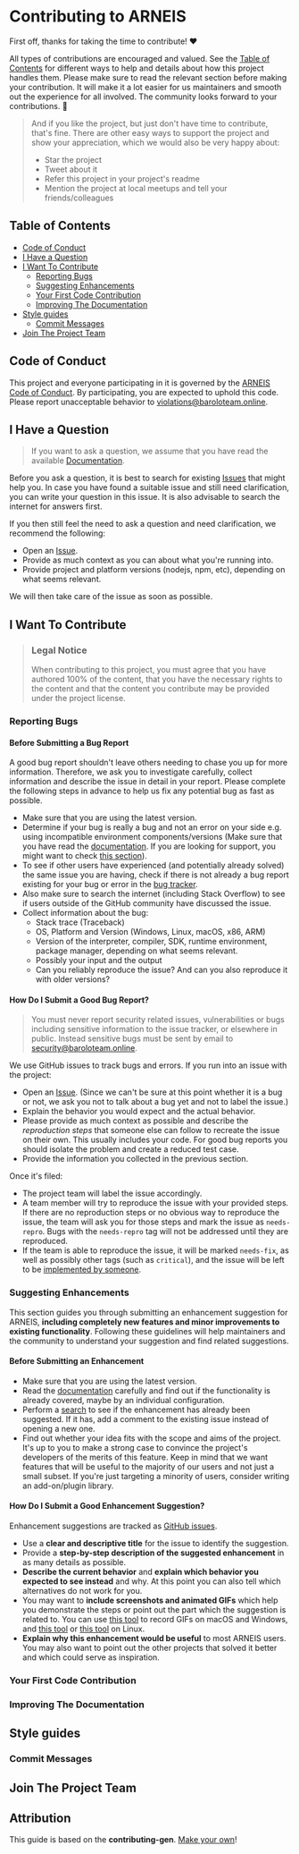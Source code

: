 <!-- omit in toc -->
# Contributing to ARNEIS

First off, thanks for taking the time to contribute! ❤️

All types of contributions are encouraged and valued. See the [Table of Contents](#table-of-contents) for different ways to help and details about how this project handles them. Please make sure to read the relevant section before making your contribution. It will make it a lot easier for us maintainers and smooth out the experience for all involved. The community looks forward to your contributions. 🎉

> And if you like the project, but just don't have time to contribute, that's fine. There are other easy ways to support the project and show your appreciation, which we would also be very happy about:
>
> * Star the project
> * Tweet about it
> * Refer this project in your project's readme
> * Mention the project at local meetups and tell your friends/colleagues

<!-- omit in toc -->
## Table of Contents

* [Code of Conduct](#code-of-conduct)
* [I Have a Question](#i-have-a-question)
* [I Want To Contribute](#i-want-to-contribute)
  * [Reporting Bugs](#reporting-bugs)
  * [Suggesting Enhancements](#suggesting-enhancements)
  * [Your First Code Contribution](#your-first-code-contribution)
  * [Improving The Documentation](#improving-the-documentation)
* [Style guides](#style-guides)
  * [Commit Messages](#commit-messages)
* [Join The Project Team](#join-the-project-team)

## Code of Conduct

This project and everyone participating in it is governed by the
[ARNEIS Code of Conduct](https://github.com/B-AROL-O/ARNEISblob/master/CODE_OF_CONDUCT.md).
By participating, you are expected to uphold this code. Please report unacceptable behavior
to <violations@baroloteam.online>.

## I Have a Question

> If you want to ask a question, we assume that you have read the available [Documentation](https://arneis.readthedocs.io/).

Before you ask a question, it is best to search for existing [Issues](https://github.com/B-AROL-O/ARNEIS/issues) that might help you. In case you have found a suitable issue and still need clarification, you can write your question in this issue. It is also advisable to search the internet for answers first.

If you then still feel the need to ask a question and need clarification, we recommend the following:

* Open an [Issue](https://github.com/B-AROL-O/ARNEIS/issues/new).
* Provide as much context as you can about what you're running into.
* Provide project and platform versions (nodejs, npm, etc), depending on what seems relevant.

We will then take care of the issue as soon as possible.

<!--
You might want to create a separate issue tag for questions and include it in this description. People should then tag their issues accordingly.

Depending on how large the project is, you may want to outsource the questioning, e.g. to Stack Overflow or Gitter. You may add additional contact and information possibilities:
- IRC
- Slack
- Gitter
- Stack Overflow tag
- Blog
- FAQ
- Roadmap
- E-Mail List
- Forum
-->

## I Want To Contribute

> ### Legal Notice <!-- omit in toc -->
>
> When contributing to this project, you must agree that you have authored 100% of the content, that you have the necessary rights to the content and that the content you contribute may be provided under the project license.

### Reporting Bugs

<!-- omit in toc -->
#### Before Submitting a Bug Report

A good bug report shouldn't leave others needing to chase you up for more information. Therefore, we ask you to investigate carefully, collect information and describe the issue in detail in your report. Please complete the following steps in advance to help us fix any potential bug as fast as possible.

* Make sure that you are using the latest version.
* Determine if your bug is really a bug and not an error on your side e.g. using incompatible environment components/versions (Make sure that you have read the [documentation](https://arneis.readthedocs.io/). If you are looking for support, you might want to check [this section](#i-have-a-question)).
* To see if other users have experienced (and potentially already solved) the same issue you are having, check if there is not already a bug report existing for your bug or error in the [bug tracker](https://github.com/B-AROL-O/ARNEISissues?q=label%3Abug).
* Also make sure to search the internet (including Stack Overflow) to see if users outside of the GitHub community have discussed the issue.
* Collect information about the bug:
  * Stack trace (Traceback)
  * OS, Platform and Version (Windows, Linux, macOS, x86, ARM)
  * Version of the interpreter, compiler, SDK, runtime environment, package manager, depending on what seems relevant.
  * Possibly your input and the output
  * Can you reliably reproduce the issue? And can you also reproduce it with older versions?

<!-- omit in toc -->
#### How Do I Submit a Good Bug Report?

> You must never report security related issues, vulnerabilities or bugs including sensitive information to the issue tracker, or elsewhere in public. Instead sensitive bugs must be sent by email to <security@baroloteam.online>.
<!-- You may add a PGP key to allow the messages to be sent encrypted as well. -->

We use GitHub issues to track bugs and errors. If you run into an issue with the project:

* Open an [Issue](https://github.com/B-AROL-O/ARNEIS/issues/new). (Since we can't be sure at this point whether it is a bug or not, we ask you not to talk about a bug yet and not to label the issue.)
* Explain the behavior you would expect and the actual behavior.
* Please provide as much context as possible and describe the *reproduction steps* that someone else can follow to recreate the issue on their own. This usually includes your code. For good bug reports you should isolate the problem and create a reduced test case.
* Provide the information you collected in the previous section.

Once it's filed:

* The project team will label the issue accordingly.
* A team member will try to reproduce the issue with your provided steps. If there are no reproduction steps or no obvious way to reproduce the issue, the team will ask you for those steps and mark the issue as `needs-repro`. Bugs with the `needs-repro` tag will not be addressed until they are reproduced.
* If the team is able to reproduce the issue, it will be marked `needs-fix`, as well as possibly other tags (such as `critical`), and the issue will be left to be [implemented by someone](#your-first-code-contribution).

<!-- You might want to create an issue template for bugs and errors that can be used as a guide and that defines the structure of the information to be included. If you do so, reference it here in the description. -->

### Suggesting Enhancements

This section guides you through submitting an enhancement suggestion for ARNEIS, **including completely new features and minor improvements to existing functionality**. Following these guidelines will help maintainers and the community to understand your suggestion and find related suggestions.

<!-- omit in toc -->
#### Before Submitting an Enhancement

* Make sure that you are using the latest version.
* Read the [documentation](https://arneis.readthedocs.io/) carefully and find out if the functionality is already covered, maybe by an individual configuration.
* Perform a [search](https://github.com/B-AROL-O/ARNEIS/issues) to see if the enhancement has already been suggested. If it has, add a comment to the existing issue instead of opening a new one.
* Find out whether your idea fits with the scope and aims of the project. It's up to you to make a strong case to convince the project's developers of the merits of this feature. Keep in mind that we want features that will be useful to the majority of our users and not just a small subset. If you're just targeting a minority of users, consider writing an add-on/plugin library.

<!-- omit in toc -->
#### How Do I Submit a Good Enhancement Suggestion?

Enhancement suggestions are tracked as [GitHub issues](https://github.com/B-AROL-O/ARNEIS/issues).

* Use a **clear and descriptive title** for the issue to identify the suggestion.
* Provide a **step-by-step description of the suggested enhancement** in as many details as possible.
* **Describe the current behavior** and **explain which behavior you expected to see instead** and why. At this point you can also tell which alternatives do not work for you.
* You may want to **include screenshots and animated GIFs** which help you demonstrate the steps or point out the part which the suggestion is related to. You can use [this tool](https://www.cockos.com/licecap/) to record GIFs on macOS and Windows, and [this tool](https://github.com/colinkeenan/silentcast) or [this tool](https://github.com/GNOME/byzanz) on Linux. <!-- this should only be included if the project has a GUI -->
* **Explain why this enhancement would be useful** to most ARNEIS users. You may also want to point out the other projects that solved it better and which could serve as inspiration.

<!-- You might want to create an issue template for enhancement suggestions that can be used as a guide and that defines the structure of the information to be included. If you do so, reference it here in the description. -->

### Your First Code Contribution
<!-- TODO
include Setup of env, IDE and typical getting started instructions?

-->

### Improving The Documentation
<!-- TODO
Updating, improving and correcting the documentation

-->

## Style guides

### Commit Messages
<!-- TODO

-->

## Join The Project Team
<!-- TODO -->

<!-- omit in toc -->
## Attribution

This guide is based on the **contributing-gen**. [Make your own](https://github.com/bttger/contributing-gen)!

<!-- EOF -->